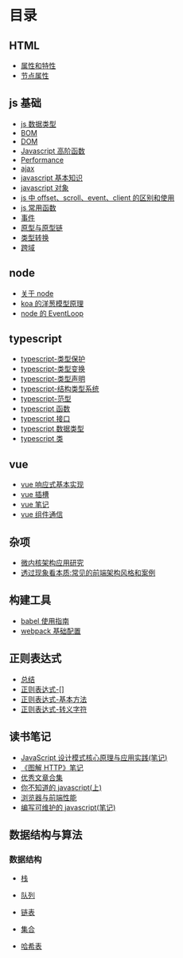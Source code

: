 <!-- @format -->

# 目录

## HTML

- [属性和特性](./HTML/属性和特性.md)
- [节点属性](./HTML/节点属性.md)

## js 基础

- [js 数据类型](./js基础/js数据类型.md)
- [BOM](./js基础/BOM.md)
- [DOM](./js基础/DOM.md)
- [Javascript 高阶函数](./js基础/Javascript高阶函数.md)
- [Performance](./js基础/Performance.md)
- [ajax](./js基础/ajax.md)
- [javascript 基本知识](./js基础/javascript基本知识.md)
- [javascript 对象](./js基础/javascript对象.md)
- [js 中 offset、scroll、event、client 的区别和使用](./js基础/js中offset、scroll、event、client的区别和使用.md)
- [js 常用函数](./js基础/js常用函数.md)
- [事件](./js基础/事件.md)
- [原型与原型链](./js基础/原型与原型链.md)
- [类型转换](./js基础/类型转换.md)
- [跨域](./js基础/跨域.md)

## node

- [关于 node](./node/关于node.md)
- [koa 的洋葱模型原理](./node/koa的洋葱模型原理.md)
- [node 的 EventLoop](./node/node的EventLoop.md)

## typescript

- [typescript-类型保护](./typescript/typescript-类型保护.md)
- [typescript-类型变换](./typescript/typescript-类型变换.md)
- [typescript-类型声明](./typescript/typescript-类型声明.md)
- [typescript-结构类型系统](./typescript/typescript-结构类型系统.md)
- [typescript-范型](./typescript/typescript-范型.md)
- [typescript 函数](./typescript/typescript函数.md)
- [typescript 接口](./typescript/typescript接口.md)
- [typescript 数据类型](./typescript/typescript数据类型.md)
- [typescript 类](./typescript/typescript类.md)

## vue

- [vue 响应式基本实现](./vue/vue响应式基本实现.md)
- [vue 插槽](./vue/vue插槽.md)
- [vue 笔记](./vue/vue笔记.md)
- [vue 组件通信](./vue/vue组件通信.md)

## 杂项

- [微内核架构应用研究](./杂项/微内核架构应用研究.md)
- [透过现象看本质:常见的前端架构风格和案例](./杂项/透过现象看本质:常见的前端架构风格和案例.md)

## 构建工具

- [babel 使用指南](./构建工具/babel使用指南.md)
- [webpack 基础配置](./构建工具/webpack基础配置.md)

## 正则表达式

- [总结](./正则表达式/总结.md)
- [正则表达式-[]](./正则表达式/正则表达式-[].md)
- [正则表达式-基本方法](./正则表达式/正则表达式-基本方法.md)
- [正则表达式-转义字符](./正则表达式/正则表达式-转义字符.md)

## 读书笔记

- [JavaScript 设计模式核⼼原理与应⽤实践(笔记)](<./读书笔记/JavaScript设计模式核⼼原理与应⽤实践(笔记).vue>)
- [《图解 HTTP》笔记](./读书笔记/《图解HTTP》笔记.md)
- [优秀文章合集](./读书笔记/优秀文章合集.md)
- [你不知道的 javascript(上)](<./读书笔记/你不知道的javascript(上).md>)
- [浏览器与前端性能](./读书笔记/浏览器与前端性能.md)
- [编写可维护的 javascript(笔记)](<./读书笔记/编写可维护的javascript(笔记).md>)

## 数据结构与算法

### 数据结构

- [栈](./数据结构与算法/栈/1.栈结构.md)

- [队列](./数据结构与算法/队列/认识队列.md)

- [链表](./数据结构与算法/链表/链表结构.md)

- [集合](./数据结构与算法/集合/集合结构.md)

- [哈希表](./数据结构与算法/哈希表/认识哈希表.md)

